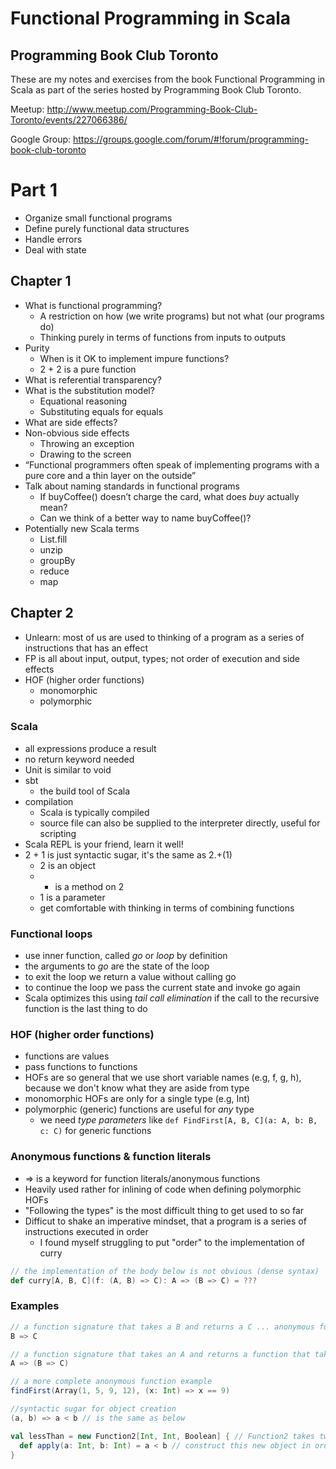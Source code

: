 # Functional Programming in Scala
## Programming Book Club Toronto

These are my notes and exercises from the book Functional Programming in Scala as part of the series hosted by Programming Book Club Toronto.

Meetup: http://www.meetup.com/Programming-Book-Club-Toronto/events/227066386/

Google Group: https://groups.google.com/forum/#!forum/programming-book-club-toronto

# Part 1

- Organize small functional programs
- Define purely functional data structures
- Handle errors
- Deal with state

## Chapter 1

- What is functional programming?
  - A restriction on how (we write programs) but not what (our programs do)
  - Thinking purely in terms of functions from inputs to outputs
- Purity
  - When is it OK to implement impure functions?
  - 2 + 2 is a pure function
- What is referential transparency? 
- What is the substitution model?
  - Equational reasoning
  - Substituting equals for equals
- What are side effects?
- Non-obvious side effects
  - Throwing an exception
  - Drawing to the screen
- “Functional programmers often speak of implementing programs with a pure core and a thin layer on the outside”
- Talk about naming standards in functional programs
  - If buyCoffee() doesn’t charge the card, what does *buy* actually mean?
  - Can we think of a better way to name buyCoffee()?
- Potentially new Scala terms
  - List.fill
  - unzip
  - groupBy
  - reduce
  - map

## Chapter 2

- Unlearn: most of us are used to thinking of a program as a series of instructions that has an effect
- FP is all about input, output, types; not order of execution and side effects
- HOF (higher order functions)
  - monomorphic
  - polymorphic

### Scala
- all expressions produce a result
- no return keyword needed
- Unit is similar to void
- sbt
  - the build tool of Scala
- compilation
  - Scala is typically compiled
  - source file can also be supplied to the interpreter directly, useful for scripting
- Scala REPL is your friend, learn it well!
- 2 + 1 is just syntactic sugar, it's the same as 2.+(1)
  - 2 is an object
  - + is a method on 2
  - 1 is a parameter
  - get comfortable with thinking in terms of combining functions

### Functional loops

- use inner function, called *go* or *loop* by definition
- the arguments to *go* are the state of the loop
- to exit the loop we return a value without calling go
- to continue the loop we pass the current state and invoke go again
- Scala optimizes this using *tail call elimination* if the call to the recursive function is the last thing to do

### HOF (higher order functions)
- functions are values
- pass functions to functions
- HOFs are so general that we use short variable names (e.g, f, g, h), because we don't know what they are aside from type
- monomorphic HOFs are only for a single type (e.g, Int)
- polymorphic (generic) functions are useful for *any* type
  - we need *type parameters* like `def FindFirst[A, B, C](a: A, b: B, c: C)` for generic functions


### Anonymous functions & function literals

- => is a keyword for function literals/anonymous functions
- Heavily used rather for inlining of code when defining polymorphic HOFs
- "Following the types" is the most difficult thing to get used to so far
- Difficut to shake an imperative mindset, that a program is a series of instructions executed in order
  - I found myself struggling to put "order" to the implementation of curry

```scala
// the implementation of the body below is not obvious (dense syntax)
def curry[A, B, C](f: (A, B) => C): A => (B => C) = ???
```

### Examples

```scala
// a function signature that takes a B and returns a C ... anonymous function syntax 
B => C 

// a function signature that takes an A and returns a function that takes a B and returns a C
A => (B => C)

// a more complete anonymous function example
findFirst(Array(1, 5, 9, 12), (x: Int) => x == 9)

//syntactic sugar for object creation
(a, b) => a < b // is the same as below

val lessThan = new Function2[Int, Int, Boolean] { // Function2 takes two inputs and one output
  def apply(a: Int, b: Int) = a < b // construct this new object in order to compute the Boolean
}
```
